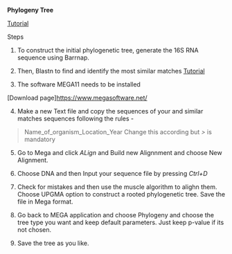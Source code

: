 **Phylogeny Tree**

[Tutorial](https://www.youtube.com/watch?v=7GAYLbiyLuw)

Steps 

1. To construct the initial phylogenetic tree, generate the 16S RNA sequence using Barrnap. 

2. Then, Blastn to find and identify the most similar matches
[Tutorial](https://blast.ncbi.nlm.nih.gov/Blast.cgi) 

3. The software MEGA11 needs to be installed 

[Download page]https://www.megasoftware.net/

4. Make a new Text file and copy the sequences of your and similar matches sequences following the rules - 

>Name_of_organism_Location_Year  Change this according but *>* is mandatory

5. Go to Mega and click *ALign* and Build new Alignnment and choose New Alignment.

6. Choose DNA and then Input your sequence file by pressing *Ctrl+D* 

7. Check for mistakes and then use the muscle algorithm to alighn them. Choose UPGMA option to construct a rooted phylogenetic tree. Save the file in Mega format.

8. Go back to MEGA application and choose Phylogeny and choose the tree type you want and keep default parameters. Just keep p-value if its not chosen.

9. Save the tree as you like.
